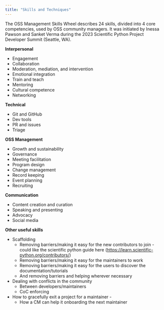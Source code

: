 ```yaml
---
title: "Skills and Techniques"
---
```


The OSS Management Skills Wheel describes 24 skills, divided into 4 core competencies, used by OSS community managers. It was initiated by Inessa Pawson and Sanket Verma during the 2023 Scientific Python Project Developer Summit (Seattle, WA).

**Interpersonal**

- Engagement
- Collaboration
- Moderation, mediation, and intervention
- Emotional integration
- Train and teach
- Mentoring
- Cultural competence
- Networking

**Technical**

- Git and GitHub
- Dev tools
- PR and issues
- Triage

**OSS Management**

- Growth and sustainability
- Governance
- Meeting facilitation
- Program design
- Change management
- Record keeping
- Event planning
- Recruiting

**Communication**

- Content creation and curation
- Speaking and presenting
- Advocacy
- Social media

**Other useful skills**

- Scaffolding
  - Removing barriers/making it easy for the new contributors to join - could like the scientific python guide here (https://learn.scientific-python.org/contributors/)
  - Removing barriers/making it easy for the maintainers to work
  - Removing barriers/making it easy for the users to discover the documentation/tutorials
  - And removing barriers and helping wherever necessary
- Dealing with conflicts in the community
  - Between developers/maintainers
  - CoC enforcing
- How to gracefully exit a project for a maintainer -
  - How a CM can help it onboarding the next maintainer
